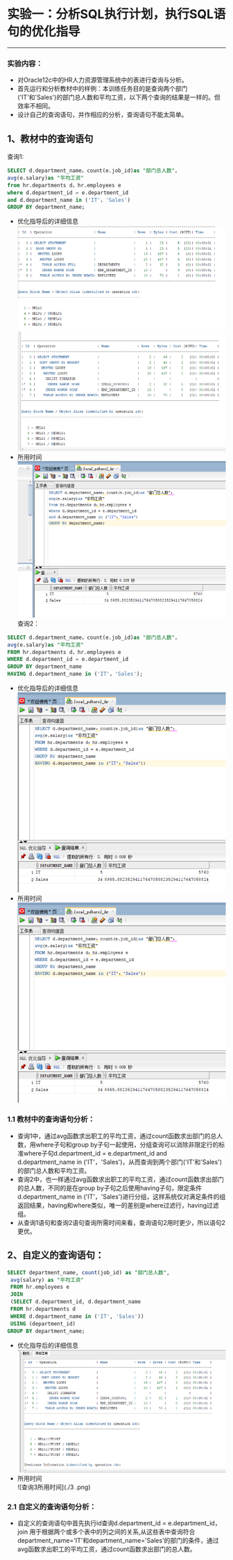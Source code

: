 # 实验一：分析SQL执行计划，执行SQL语句的优化指导
---
### 实验内容：
- 对Oracle12c中的HR人力资源管理系统中的表进行查询与分析。
- 首先运行和分析教材中的样例：本训练任务目的是查询两个部门('IT'和'Sales')的部门总人数和平均工资，以下两个查询的结果是一样的。但效率不相同。
- 设计自己的查询语句，并作相应的分析，查询语句不能太简单。
## 1、教材中的查询语句
查询1:  
```sql 
SELECT d.department_name，count(e.job_id)as "部门总人数"，
avg(e.salary)as "平均工资"
from hr.departments d，hr.employees e
where d.department_id = e.department_id
and d.department_name in ('IT'，'Sales')
GROUP BY department_name;
```
+ 优化指导后的详细信息  
![解释计划1-1](./计划1.png)  
![解释计划1-2](./计划2.png)   
+ 所用时间  
![查询1所用时间](./01.png)  
查询2：  
```sql 
SELECT d.department_name，count(e.job_id)as "部门总人数"，
avg(e.salary)as "平均工资"
FROM hr.departments d，hr.employees e
WHERE d.department_id = e.department_id
GROUP BY department_name
HAVING d.department_name in ('IT'，'Sales');
```
+ 优化指导后的详细信息    
![解释计划2-1](./计划2-1.png)  
+ 所用时间  
![查询2所用时间](./02.png)   
### 1.1 教材中的查询语句分析：  
- 查询1中，通过avg函数求出职工的平均工资，通过count函数求出部门的总人数，用where子句和group by子句一起使用，分组查询可以消除非限定行的标准where子句d.department_id = e.department_id   and d.department_name in ('IT'，'Sales')，从而查询到两个部门('IT'和'Sales')的部门总人数和平均工资。
- 查询2中，也一样通过avg函数求出职工的平均工资，通过count函数求出部门的总人数，不同的是在group by子句之后使用having子句，限定条件d.department_name in ('IT'，'Sales')进行分组，这样系统仅对满足条件的组返回结果，having和where类似，唯一的差别是where过滤行，having过滤组。
- 从查询1语句和查询2语句查询所需时间来看，查询语句2用时更少，所以语句2更优。
## 2、自定义的查询语句：
```sql
SELECT department_name, count(job_id) as "部门总人数", 
 avg(salary) as "平均工资"
 FROM hr.employees e
 JOIN
 (SELECT d.department_id, d.department_name
 FROM hr.departments d
 WHERE d.department_name in ('IT', 'Sales'))
 USING (department_id)
GROUP BY department_name;
```
+ 优化指导后的详细信息    
![解释计划3-1](./3-1.png)   
+ 所用时间   
![查询3所用时间](./3 .png)  
### 2.1 自定义的查询语句分析：
- 自定义的查询语句中首先执行id查询d.department_id = e.department_id， join 用于根据两个或多个表中的列之间的关系,从这些表中查询符合department_name='IT'和department_name='Sales'的部门的条件，通过avg函数求出职工的平均工资，通过count函数求出部门的总人数。



